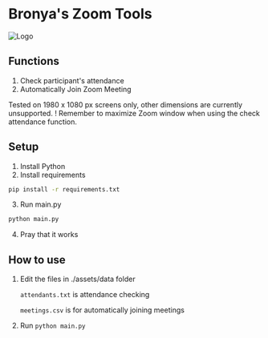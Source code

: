 # Bronya's Zoom Tools
![Logo](../assets/logo.png?raw=true)

## Functions
1. Check participant's attendance
2. Automatically Join Zoom Meeting

Tested on 1980 x 1080 px screens only, other dimensions are currently unsupported.
! Remember to maximize Zoom window when using the check attendance function.

## Setup
1. Install Python
2. Install requirements
```bash
pip install -r requirements.txt
```
3. Run main.py
```python
python main.py
```
4. Pray that it works

## How to use
1. Edit the files in ./assets/data folder

	```attendants.txt``` is attendance checking

	```meetings.csv``` is for automatically joining meetings

2. Run ```python main.py```
